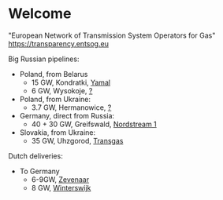 # Welcome

"European Network of Transmission System Operators for Gas"
https://transparency.entsog.eu

Big Russian pipelines:

 * Poland, from Belarus
   * 15 GW, Kondratki, [Yamal](https://transparency.entsog.eu/api/v1/operationalData.xlsx?forceDownload=true&pointDirection=by-tso-0001itp-00104exit,pl-tso-0001itp-00104entry&from=2021-11-13&to=2022-03-12&indicator=Physical%20Flow&periodType=hour&timezone=CET&limit=-1&dataset=1&directDownload=true)
   * 6 GW,  Wysokoje,  [?](https://transparency.entsog.eu/#/points/data?points=by-tso-0001itp-00092exit%2Cpl-tso-0002itp-00092entry&zoom=hour)
 * Poland, from Ukraine: 
   * 3.7 GW, Hermanowice, [?](https://transparency.entsog.eu/#/points/data?points=ua-tso-0001itp-10008exit%2Cua-tso-0001itp-10008entry)
 * Germany, direct from Russia:
   * 40 + 30 GW, Greifswald, [Nordstream 1](https://transparency.entsog.eu/#/points/data?points=ru-tso-0002itp-00120exit%2Cde-tso-0018itp-00297entry%2Cde-tso-0016itp-00251entry%2Cde-tso-0005itp-00491entry%2Cde-tso-0001itp-00247entry%2Cde-tso-0015itp-00250entry%2Cde-tso-0001itp-00251entry%2Cde-tso-0020itp-00454entry%2Cde-tso-0017itp-00247entry&zoom=hour)
 * Slovakia, from Ukraine:
   * 35 GW, Uhzgorod, [Transgas](https://transparency.entsog.eu/#/points/data?points=ua-tso-0001itp-00434exit%2Cua-tso-0001itp-00433exit%2Cua-tso-0001itp-00117exit%2Cua-tso-0001itp-00431exit%2Cua-tso-0001itp-00432exit%2Csk-tso-0001itp-00117entry&zoom=hour)


Dutch deliveries:
 * To Germany
   * 6-9GW, [Zevenaar](https://transparency.entsog.eu/#/points/data?points=nl-tso-0001itp-00259exit%2Cde-tso-0009itp-00060entry%2Cde-tso-0002itp-00026entry)
   * 8 GW, [Winterswijk](https://transparency.entsog.eu/#/points/data?points=nl-tso-0001itp-00078exit%2Cde-tso-0009itp-00078entry)